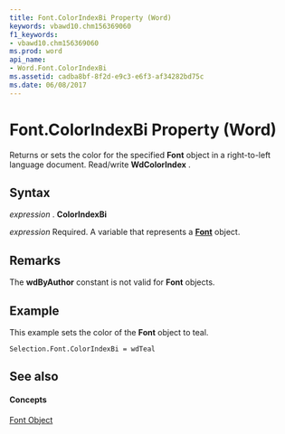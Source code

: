 ```yaml
---
title: Font.ColorIndexBi Property (Word)
keywords: vbawd10.chm156369060
f1_keywords:
- vbawd10.chm156369060
ms.prod: word
api_name:
- Word.Font.ColorIndexBi
ms.assetid: cadba8bf-8f2d-e9c3-e6f3-af34282bd75c
ms.date: 06/08/2017
---
```



# Font.ColorIndexBi Property (Word)

Returns or sets the color for the specified  **Font** object in a right-to-left language document. Read/write **WdColorIndex** .


## Syntax

 _expression_ . **ColorIndexBi**

 _expression_ Required. A variable that represents a **[Font](Word.Font.md)** object.


## Remarks

The  **wdByAuthor** constant is not valid for **Font** objects.


## Example

This example sets the color of the  **Font** object to teal.


```
Selection.Font.ColorIndexBi = wdTeal
```


## See also


#### Concepts


[Font Object](Word.Font.md)

